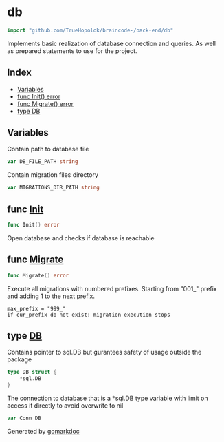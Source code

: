 <!-- Code generated by gomarkdoc. DO NOT EDIT -->

# db

```go
import "github.com/TrueHopolok/braincode-/back-end/db"
```

Implements basic realization of database connection and queries. As well as prepared statements to use for the project.

## Index

- [Variables](<#variables>)
- [func Init\(\) error](<#Init>)
- [func Migrate\(\) error](<#Migrate>)
- [type DB](<#DB>)


## Variables

<a name="DB_FILE_PATH"></a>Contain path to database file

```go
var DB_FILE_PATH string
```

<a name="MIGRATIONS_DIR_PATH"></a>Contain migration files directory

```go
var MIGRATIONS_DIR_PATH string
```

<a name="Init"></a>
## func [Init](<https://github.com/TrueHopolok/braincode-/blob/main/back-end/db/db.go#L32>)

```go
func Init() error
```

Open database and checks if database is reachable

<a name="Migrate"></a>
## func [Migrate](<https://github.com/TrueHopolok/braincode-/blob/main/back-end/db/migrate.go#L26>)

```go
func Migrate() error
```

Execute all migrations with numbered prefixes. Starting from "001\_" prefix and adding 1 to the next prefix.

```
max_prefix = "999_"
if cur_prefix do not exist: migration execution stops
```

<a name="DB"></a>
## type [DB](<https://github.com/TrueHopolok/braincode-/blob/main/back-end/db/db.go#L24-L26>)

Contains pointer to sql.DB but gurantees safety of usage outside the package

```go
type DB struct {
    *sql.DB
}
```

<a name="Conn"></a>The connection to database that is a \*sql.DB type variable with limit on access it directly to avoid overwrite to nil

```go
var Conn DB
```

Generated by [gomarkdoc](<https://github.com/princjef/gomarkdoc>)
